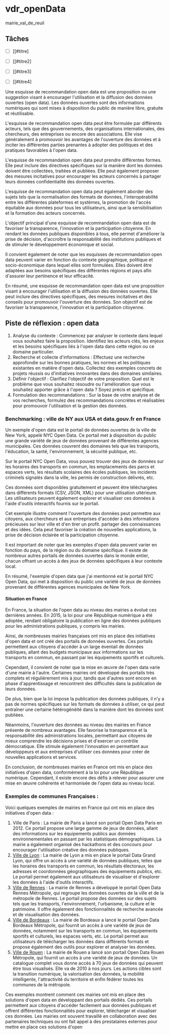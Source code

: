 # vdr_openData

mairie_val_de_reuil

## Tâches

- [ ] [[#titre]
- [ ] [[#titre2]
- [ ] [[#titre3]
- [ ] [[#titre4]


Une esquisse de recommandation open data est une proposition ou une suggestion visant à encourager l'utilisation et la diffusion des données ouvertes (open data). Les données ouvertes sont des informations numériques qui sont mises à disposition du public de manière libre, gratuite et réutilisable.

L'esquisse de recommandation open data peut être formulée par différents acteurs, tels que des gouvernements, des organisations internationales, des chercheurs, des entreprises ou encore des associations. Elle vise généralement à promouvoir les avantages de l'ouverture des données et à inciter les différentes parties prenantes à adopter des politiques et des pratiques favorables à l'open data.

L'esquisse de recommandation open data peut prendre différentes formes. Elle peut inclure des directives spécifiques sur la manière dont les données doivent être collectées, traitées et publiées. Elle peut également proposer des mesures incitatives pour encourager les acteurs concernés à partager leurs données confidentialité des données ouvertes.

L'esquisse de recommandation open data peut également aborder des sujets tels que la normalisation des formats de données, l'interopérabilité entre les différentes plateformes et systèmes, la promotion de l'accès équitable aux données pour tous les utilisateurs, ainsi que la sensibilisation et la formation des acteurs concernés.

L'objectif principal d'une esquisse de recommandation open data est de favoriser la transparence, l'innovation et la participation citoyenne. En rendant les données publiques disponibles à tous, elle permet d'améliorer la prise de décision, d'accroître la responsabilité des institutions publiques et de stimuler le développement économique et social.

Il convient également de noter que les esquisses de recommandation open data peuvent varier en fonction du contexte géographique, politique et socio-économique dans lequel elles sont formulées. Elles doivent être adaptées aux besoins spécifiques des différentes régions et pays afin d'assurer leur pertinence et leur efficacité.

En résumé, une esquisse de recommandation open data est une proposition visant à encourager l'utilisation et la diffusion des données ouvertes. Elle peut inclure des directives spécifiques, des mesures incitatives et des conseils pour promouvoir l'ouverture des données. Son objectif est de favoriser la transparence, l'innovation et la participation citoyenne.

## Piste de réflexion : open data

1. Analyse du contexte : Commencez par analyser le contexte dans lequel vous souhaitez faire la proposition. Identifiez les acteurs clés, les enjeux et les besoins spécifiques liés à l'open data dans cette région ou ce domaine particulier.
2. Recherche et collecte d'informations : Effectuez une recherche approfondie sur les bonnes pratiques, les normes et les politiques existantes en matière d'open data. Collectez des exemples concrets de projets réussis ou d'initiatives innovantes dans des domaines similaires.
3. Définir l'objectif : Clarifiez l'objectif de votre proposition. Quel est le problème que vous souhaitez résoudre ou l'amélioration que vous souhaitez apporter grâce à l'open data ? Soyez précis et spécifique.
4. Formulation des recommandations : Sur la base de votre analyse et de vos recherches, formulez des recommandations concrètes et réalisables pour promouvoir l'utilisation et la gestion des données.

### Benchmarking : ville de NY aux USA et data.gouv.fr en France

Un exemple d'open data est le portail de données ouvertes de la ville de New York, appelé NYC Open Data. Ce portail met à disposition du public une grande variété de jeux de données provenant de différentes agences municipales. Ces données couvrent des domaines tels que les transports, l'éducation, la santé, l'environnement, la sécurité publique, etc.

Sur le portail NYC Open Data, vous pouvez trouver des jeux de données sur les horaires des transports en commun, les emplacements des parcs et espaces verts, les résultats scolaires des écoles publiques, les incidents criminels signalés dans la ville, les permis de construction délivrés, etc.

Ces données sont disponibles gratuitement et peuvent être téléchargées dans différents formats (CSV, JSON, XML) pour une utilisation ultérieure. Les utilisateurs peuvent également explorer et visualiser ces données à l'aide d'outils interactifs fournis sur le portail.

Cet exemple illustre comment l'ouverture des données peut permettre aux citoyens, aux chercheurs et aux entreprises d'accéder à des informations précieuses sur leur ville et d'en tirer un profit.
partager des connaissances et des idées. Cela peut favoriser la création de nouvelles applications, la prise de décision éclairée et la participation citoyenne.

Il est important de noter que les exemples d'open data peuvent varier en fonction du pays, de la région ou du domaine spécifique. Il existe de nombreux autres portails de données ouvertes dans le monde entier, chacun offrant un accès à des jeux de données spécifiques à leur contexte local.

En résumé, l'exemple d'open data que j'ai mentionné est le portail NYC Open Data, qui met à disposition du public une variété de jeux de données provenant de différentes agences municipales de New York.

#### Situation en France

En France, la situation de l'open data au niveau des mairies a évolué ces dernières années. En 2015, la loi pour une République numérique a été adoptée, rendant obligatoire la publication en ligne des données publiques pour les administrations publiques, y compris les mairies.

Ainsi, de nombreuses mairies françaises ont mis en place des initiatives d'open data et ont créé des portails de données ouvertes. Ces portails permettent aux citoyens d'accéder à un large éventail de données publiques, allant des budgets municipaux aux informations sur les transports en commun, en passant par les équipements sportifs et culturels.

Cependant, il convient de noter que la mise en œuvre de l'open data varie d'une mairie à l'autre. Certaines mairies ont développé des portails très complets et régulièrement mis à jour, tandis que d'autres sont encore en phase d'apprentissage et rencontrent des difficultés dans la publication de leurs données.

De plus, bien que la loi impose la publication des données publiques, il n'y a pas de normes spécifiques sur les formats de données à utiliser, ce qui peut entraîner une certaine hétérogénéité dans la manière dont les données sont publiées.

Néanmoins, l'ouverture des données au niveau des mairies en France présente de nombreux avantages. Elle favorise la transparence et la responsabilité des administrations locales, permettant aux citoyens de mieux comprendre les décisions prises et d'exercer un contrôle démocratique. Elle stimule également l'innovation en permettant aux développeurs et aux entreprises d'utiliser ces données pour créer de nouvelles applications et services.

En conclusion, de nombreuses mairies en France ont mis en place des initiatives d'open data, conformément à la loi pour une République numérique. Cependant, il existe encore des défis à relever pour assurer une mise en œuvre cohérente et harmonisée de l'open data au niveau local.

### Exemples de communes Françaises :

Voici quelques exemples de mairies en France qui ont mis en place des initiatives d'open data :

1. Ville de Paris : La mairie de Paris a lancé son portail Open Data Paris en 2012. Ce portail propose une large gamme de jeux de données, allant des informations sur les équipements publics aux données environnementales en passant par les statistiques démographiques. La mairie a également organisé des hackathons et des concours pour encourager l'utilisation créative des données publiques.
2. [Ville de Lyon](https://data.grandlyon) : La mairie de Lyon a mis en place le portail Data Grand Lyon, qui offre un accès à une variété de données publiques, telles que les horaires des transports en commun, les résultats électoraux, les adresses et coordonnées géographiques des équipements publics, etc. Le portail permet également aux utilisateurs de visualiser et d'explorer les données à l'aide d'outils interactifs.
3. [Ville de Rennes](https://data.rennesmetropole.fr/pages/home) : La mairie de Rennes a développé le portail Open Data Rennes Métropole, qui regroupe les données ouvertes de la ville et de la métropole de Rennes. Le portail propose des données sur des sujets tels que les transports, l'environnement, l'urbanisme, la culture et le patrimoine. Il offre également des fonctionnalités de recherche avancée et de visualisation des données.
4. [Ville de Bordeaux](https://opendata.bordeaux-metropole.fr/pages/accueil/) : La mairie de Bordeaux a lancé le portail Open Data Bordeaux Métropole, qui fournit un accès à une variété de jeux de données, notamment sur les transports en commun, les équipements sportifs et culturels, les espaces verts, etc. Le portail permet aux utilisateurs de télécharger les données dans différents formats et propose également des outils pour explorer et analyser les données.
5. [Ville de Rouen](https://data.metropole-rouen-normandie.fr/) :  La mairie de Rouen a lancé son portail Open Data Rouen Métropole, qui fournit un accès à une variété de jeux de données. Un catalogue complet vous donne accès à 70 jeux de données qui peuvent être tous visualisés. Elle va de 2010 à nos jours. Les actions cibles sont la transition numérique, la valorisation des données, la mobilité intelligente, l'attractivité du territoire et enfin fédérer toutes les communes de la métropole.

Ces exemples montrent comment ces mairies ont mis en place des solutions d'open data en développant des portails dédiés. Ces portails permettent aux citoyens d'accéder facilement aux données publiques et offrent différentes fonctionnalités pour explorer, télécharger et visualiser ces données. Les mairies ont souvent travaillé en collaboration avec des partenaires techniques ou ont fait appel à des prestataires externes pour mettre en place ces solutions d'open
